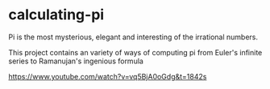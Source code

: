 # calculating-pi

Pi is the most mysterious, elegant and interesting of the irrational numbers.

This project contains an variety of ways of computing pi from Euler's infinite series to Ramanujan's ingenious formula

https://www.youtube.com/watch?v=vq5BjA0oGdg&t=1842s
